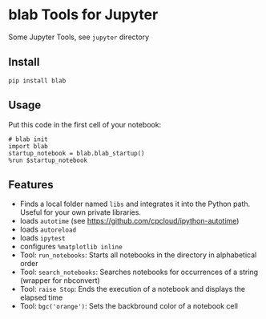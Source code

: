 # blab Tools for Jupyter
Some Jupyter Tools, see `jupyter` directory

## Install
`pip install blab`

## Usage
Put this code in the first cell of your notebook:
```
# blab init
import blab
startup_notebook = blab.blab_startup()
%run $startup_notebook
```

## Features
* Finds a local folder named `libs` and integrates it into the Python path. Useful for your own private libraries.
* loads `autotime` (see https://github.com/cpcloud/ipython-autotime)
* loads `autoreload` 
* loads `ipytest`
* configures `%matplotlib inline`
* Tool: `run_notebooks`: Starts all notebooks in the directory in alphabetical order
* Tool: `search_notebooks`: Searches notebooks for occurrences of a string (wrapper for nbconvert)
* Tool: `raise Stop`: Ends the execution of a notebook and displays the elapsed time
* Tool: `bgc('orange')`: Sets the backbround color of a notebook cell

